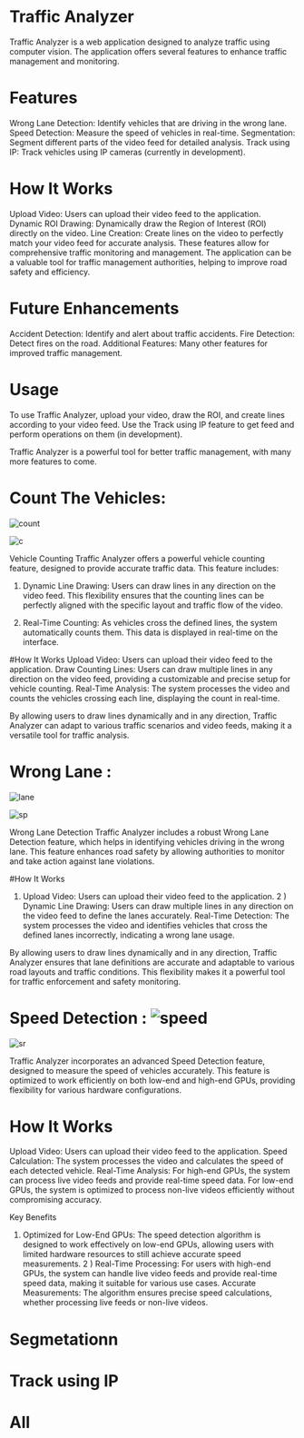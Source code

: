 # Traffic Analyzer
Traffic Analyzer is a web application designed to analyze traffic using computer vision. The application offers several features to enhance traffic management and monitoring.

# Features
Wrong Lane Detection: Identify vehicles that are driving in the wrong lane.
Speed Detection: Measure the speed of vehicles in real-time.
Segmentation: Segment different parts of the video feed for detailed analysis.
Track using IP: Track vehicles using IP cameras (currently in development).

# How It Works
Upload Video: Users can upload their video feed to the application.
Dynamic ROI Drawing: Dynamically draw the Region of Interest (ROI) directly on the video.
Line Creation: Create lines on the video to perfectly match your video feed for accurate analysis.
These features allow for comprehensive traffic monitoring and management. The application can be a valuable tool for traffic management authorities, helping to improve road safety and efficiency.

# Future Enhancements
Accident Detection: Identify and alert about traffic accidents.
Fire Detection: Detect fires on the road.
Additional Features: Many other features for improved traffic management. 

# Usage
To use Traffic Analyzer, upload your video, draw the ROI, and create lines according to your video feed. Use the Track using IP feature to get feed and perform operations on them (in development).

Traffic Analyzer is a powerful tool for better traffic management, with many more features to come.



# Count The Vehicles:

![count](https://github.com/user-attachments/assets/d9e2b3bb-1838-4e64-8d9d-9b141f069a67)

![c](https://github.com/user-attachments/assets/db7c1a9f-418a-4eba-b3b9-0a9274ca311d)


Vehicle Counting
Traffic Analyzer offers a powerful vehicle counting feature, designed to provide accurate traffic data. This feature includes:

1) Dynamic Line Drawing: Users can draw lines in any direction on the video feed. This flexibility ensures that the counting lines can be perfectly aligned with the specific layout and traffic flow of the video.

2) Real-Time Counting: As vehicles cross the defined lines, the system automatically counts them. This data is displayed in real-time on the interface.

#How It Works
Upload Video: Users can upload their video feed to the application.
Draw Counting Lines: Users can draw multiple lines in any direction on the video feed, providing a customizable and precise setup for vehicle counting.
Real-Time Analysis: The system processes the video and counts the vehicles crossing each line, displaying the count in real-time.

By allowing users to draw lines dynamically and in any direction, Traffic Analyzer can adapt to various traffic scenarios and video feeds, making it a versatile tool for traffic analysis.



# Wrong Lane :  

![lane](https://github.com/user-attachments/assets/98d1db7f-dc01-4aa6-a3c9-f0a5fc3e3b8a)

![sp](https://github.com/user-attachments/assets/47704ec9-2ad8-490a-8e20-c6ce6178bc9f)



Wrong Lane Detection
Traffic Analyzer includes a robust Wrong Lane Detection feature, which helps in identifying vehicles driving in the wrong lane. This feature enhances road safety by allowing authorities to monitor and take action against lane violations.

#How It Works
1) Upload Video: Users can upload their video feed to the application.
2 ) Dynamic Line Drawing: Users can draw multiple lines in any direction on the video feed to define the lanes accurately.
Real-Time Detection: The system processes the video and identifies vehicles that cross the defined lanes incorrectly, indicating a wrong lane usage.

By allowing users to draw lines dynamically and in any direction, Traffic Analyzer ensures that lane definitions are accurate and adaptable to various road layouts and traffic conditions. This flexibility makes it a powerful tool for traffic enforcement and safety monitoring.

# Speed Detection : ![speed](https://github.com/user-attachments/assets/50c7c63b-7556-4762-bdaa-e8cbe0a89804)

![sr](https://github.com/user-attachments/assets/6bfd9cce-b161-47b1-be32-4cd50ba13131)

Traffic Analyzer incorporates an advanced Speed Detection feature, designed to measure the speed of vehicles accurately. This feature is optimized to work efficiently on both low-end and high-end GPUs, providing flexibility for various hardware configurations.

# How It Works
Upload Video: Users can upload their video feed to the application.
Speed Calculation: The system processes the video and calculates the speed of each detected vehicle.
Real-Time Analysis: For high-end GPUs, the system can process live video feeds and provide real-time speed data. For low-end GPUs, the system is optimized to process non-live videos efficiently without compromising accuracy.

Key Benefits
1) Optimized for Low-End GPUs: The speed detection algorithm is designed to work effectively on low-end GPUs, allowing users with limited hardware resources to still achieve accurate speed measurements.
2 ) Real-Time Processing: For users with high-end GPUs, the system can handle live video feeds and provide real-time speed data, making it suitable for various use cases.
Accurate Measurements: The algorithm ensures precise speed calculations, whether processing live feeds or non-live videos.
# Segmetationn
# Track using IP
# All








